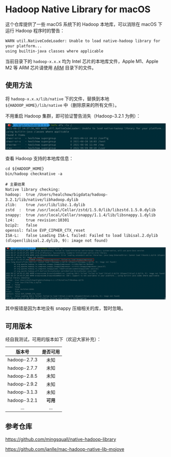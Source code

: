 
# Hadoop Native Library for macOS

这个仓库提供了一些 macOS 系统下的 Hadoop 本地库，可以消除在 macOS 下运行 Hadoop 程序时的警告：

```shell
WARN util.NativeCodeLoader: Unable to load native-hadoop library for your platform...
using builtin-java classes where applicable
```

当前目录下的 `hadoop-x.x.x` 均为 Intel 芯片的本地库文件，Apple M1、Apple M2 等 ARM 芯片请使用 [ARM](./ARM) 目录下的文件。

## 使用方法

将 `hadoop-x.x.x/lib/native` 下的文件，替换到本地`${HADOOP_HOME}/lib/native` 中（删除原来的所有文件）。

不用重启 Hadoop 集群，即可验证警告消失（Hadoop-3.2.1 为例）：

![hdfs-ls](img/hdfs-ls.png)

查看 Hadoop 支持的本地库信息：

```shell
cd ${HADOOP_HOME}
bin/hadoop checknative -a

# 主要结果
Native library checking:
hadoop:  true /Users/healchow/bigdata/hadoop-3.2.1/lib/native/libhadoop.dylib
zlib:    true /usr/lib/libz.1.dylib
zstd  :  true /usr/local/Cellar/zstd/1.5.0/lib/libzstd.1.5.0.dylib
snappy:  true /usr/local/Cellar/snappy/1.1.4/lib/libsnappy.1.dylib
lz4:     true revision:10301
bzip2:   false
openssl: false EVP_CIPHER_CTX_reset
ISA-L:   false Loading ISA-L failed: Failed to load libisal.2.dylib (dlopen(libisal.2.dylib, 9): image not found)
```

![hadoop-checknative](img/hadoop-checknative.png)

其中报错是因为本地没有 snappy 压缩相关的库，暂时忽略。

## 可用版本

经自我测试，可用的版本如下（欢迎大家补充）：

|     版本号     |   是否可用   |
| :-----------: | :--------: |
| hadoop-2.7.3  |     未知    |
| hadoop-2.7.7  |     未知    |
| hadoop-2.8.5  |     未知    |
| hadoop-2.9.2  |     未知    |
| hadoop-3.1.3  |     未知    |
| hadoop-3.2.1  |  **可用**   |
| ...           | ...        |


## 参考仓库

https://github.com/mingsquall/native-hadoop-library

https://github.com/janlle/mac-hadoop-native-lib-mojove
